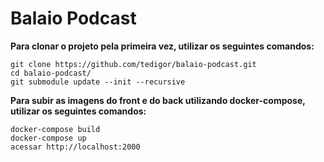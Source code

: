 <h1>Balaio Podcast</h1>

**Para clonar o projeto pela primeira vez, utilizar os seguintes comandos:**
```
git clone https://github.com/tedigor/balaio-podcast.git
cd balaio-podcast/
git submodule update --init --recursive
```
**Para subir as imagens do front e do back utilizando docker-compose, utilizar os seguintes comandos:**
```
docker-compose build
docker-compose up
acessar http://localhost:2000
```
